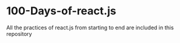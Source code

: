 # 100-Days-of-react.js
All the practices of react.js from starting to end are included in this repository
